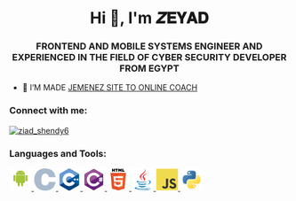<h1 align="center">Hi 👋, I'm 𝒁𝐄𝐘𝐀𝐃</h1>
<h3 align="center">FRONTEND AND MOBILE SYSTEMS ENGINEER AND EXPERIENCED IN THE FIELD OF CYBER SECURITY DEVELOPER FROM EGYPT</h3>

- 🔭 I’M MADE [JEMENEZ SITE TO ONLINE COACH](https://l.instagram.com/?u=https%3A%2F%2Fjemenezfit.github.io%2Fjemenez.%2F%3Ffbclid%3DPAZXh0bgNhZW0CMTEAAaeddembD0MEIgRViQPEmRqDfjMdRejq1n5MOVHTyqtME__cIG1PIwBqME7bIA_aem_LIaFVsVeK_2bcg9U4PpI7A&e=AT3KEatDdiIv58PMV2WuMMz7PgL5BOCGjCAwXXu9HEvmEjrD_Urw4OaVdPVqu1eu1VX0W0-Bk_oQrZHXTxQHS1Qo5bu7_ciK8YiRa8Y)

<h3 align="left">Connect with me:</h3>
<p align="left">
<a href="https://instagram.com/ziad_shendy6" target="blank"><img align="center" src="https://raw.githubusercontent.com/rahuldkjain/github-profile-readme-generator/master/src/images/icons/Social/instagram.svg" alt="ziad_shendy6" height="30" width="40" /></a>
</p>

<h3 align="left">Languages and Tools:</h3>
<p align="left"> <a href="https://developer.android.com" target="_blank" rel="noreferrer"> <img src="https://raw.githubusercontent.com/devicons/devicon/master/icons/android/android-original-wordmark.svg" alt="android" width="40" height="40"/> </a> <a href="https://www.cprogramming.com/" target="_blank" rel="noreferrer"> <img src="https://raw.githubusercontent.com/devicons/devicon/master/icons/c/c-original.svg" alt="c" width="40" height="40"/> </a> <a href="https://www.w3schools.com/cpp/" target="_blank" rel="noreferrer"> <img src="https://raw.githubusercontent.com/devicons/devicon/master/icons/cplusplus/cplusplus-original.svg" alt="cplusplus" width="40" height="40"/> </a> <a href="https://www.w3schools.com/cs/" target="_blank" rel="noreferrer"> <img src="https://raw.githubusercontent.com/devicons/devicon/master/icons/csharp/csharp-original.svg" alt="csharp" width="40" height="40"/> </a> <a href="https://www.w3.org/html/" target="_blank" rel="noreferrer"> <img src="https://raw.githubusercontent.com/devicons/devicon/master/icons/html5/html5-original-wordmark.svg" alt="html5" width="40" height="40"/> </a> <a href="https://www.java.com" target="_blank" rel="noreferrer"> <img src="https://raw.githubusercontent.com/devicons/devicon/master/icons/java/java-original.svg" alt="java" width="40" height="40"/> </a> <a href="https://developer.mozilla.org/en-US/docs/Web/JavaScript" target="_blank" rel="noreferrer"> <img src="https://raw.githubusercontent.com/devicons/devicon/master/icons/javascript/javascript-original.svg" alt="javascript" width="40" height="40"/> </a> <a href="https://www.python.org" target="_blank" rel="noreferrer"> <img src="https://raw.githubusercontent.com/devicons/devicon/master/icons/python/python-original.svg" alt="python" width="40" height="40"/> </a> </p>
